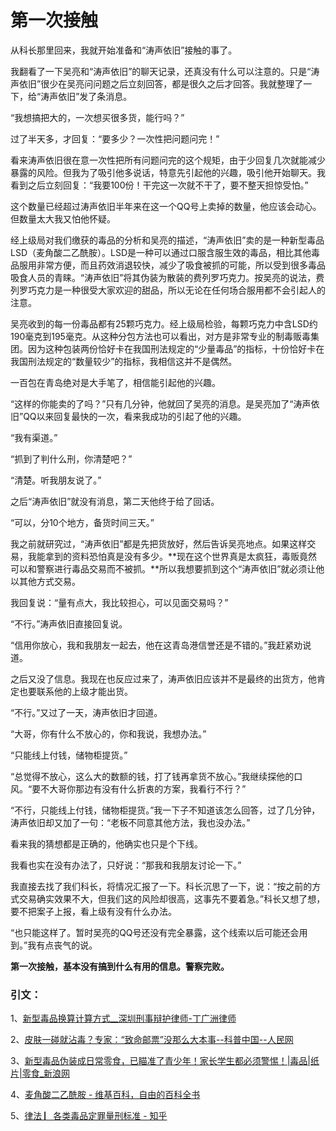# 第一次接触

从科长那里回来，我就开始准备和“涛声依旧”接触的事了。

我翻看了一下吴亮和“涛声依旧”的聊天记录，还真没有什么可以注意的。只是“涛声依旧”很少在吴亮问问题之后立刻回答，都是很久之后才回答。我就整理了一下，给“涛声依旧”发了条消息。

“我想搞把大的，一次想买很多货，能行吗？”

过了半天多，才回复：“要多少？一次性把问题问完！”

看来涛声依旧很在意一次性把所有问题问完的这个规矩，由于少回复几次就能减少暴露的风险。但我为了吸引他多说话，特意先引起他的兴趣，吸引他开始聊天。我看到之后立刻回复：“我要100份！干完这一次就不干了，要不整天担惊受怕。”

这个数量已经超过涛声依旧半年来在这一个QQ号上卖掉的数量，他应该会动心。但数量太大我又怕他怀疑。

经上级局对我们缴获的毒品的分析和吴亮的描述，“涛声依旧”卖的是一种新型毒品LSD（麦角酸二乙酰胺）。LSD是一种可以通过口服含服生效的毒品，相比其他毒品服用非常方便，而且药效消退较快，减少了吸食被抓的可能，所以受到很多毒品吸食人员的青睐。“涛声依旧”将其伪装为散装的费列罗巧克力。按吴亮的说法，费列罗巧克力是一种很受大家欢迎的甜品，所以无论在任何场合服用都不会引起人的注意。

吴亮收到的每一份毒品都有25颗巧克力。经上级局检验，每颗巧克力中含LSD约190毫克到195毫克。从这种分包方法也可以看出，对方是非常专业的制毒贩毒集团。因为这种包装两份恰好卡在我国刑法规定的“少量毒品”的指标，十份恰好卡在我国刑法规定的“数量较少”的指标，我相信这并不是偶然。

一百包在青岛绝对是大手笔了，相信能引起他的兴趣。

“这样的你能卖的了吗？”只有几分钟，他就回了吴亮的消息。是吴亮加了“涛声依旧”QQ以来回复最快的一次，看来我成功的引起了他的兴趣。

“我有渠道。”

“抓到了判什么刑，你清楚吧？”

“清楚。听我朋友说了。”

之后“涛声依旧”就没有消息，第二天他终于给了回话。

“可以，分10个地方，备货时间三天。”

我之前就研究过，“涛声依旧”都是先把货放好，然后告诉吴亮地点。如果这样交易，我能拿到的资料恐怕真是没有多少。**现在这个世界真是太疯狂，毒贩竟然可以和警察进行毒品交易而不被抓。**所以我想要抓到这个“涛声依旧”就必须让他以其他方式交易。

我回复说：“量有点大，我比较担心，可以见面交易吗？” 

“不行。”涛声依旧直接回复说。

“信用你放心，我和我朋友一起去，他在这青岛港信誉还是不错的。”我赶紧劝说道。

之后又没了信息。我现在也反应过来了，涛声依旧应该并不是最终的出货方，他肯定也要联系他的上级才能出货。

“不行。”又过了一天，涛声依旧才回道。

“大哥，你有什么不放心的，你和我说，我想办法。”

“只能线上付钱，储物柜提货。”

“总觉得不放心，这么大的数额的钱，打了钱再拿货不放心。”我继续探他的口风。“要不大哥你那边有没有什么折衷的方案，我看行不行？”

“不行，只能线上付钱，储物柜提货。”我一下子不知道该怎么回答，过了几分钟，涛声依旧却又加了一句：“老板不同意其他方法，我也没办法。”

看来我的猜想都是正确的，他确实也只是个下线。

我看也实在没有办法了，只好说：“那我和我朋友讨论一下。”

我直接去找了我们科长，将情况汇报了一下。科长沉思了一下，说：“按之前的方式交易确实效果不大，但我们这的风险却很高，这事先不要着急。”科长又想了想，要不把案子上报，看上级有没有什么办法。

“也只能这样了。暂时吴亮的QQ号还没有完全暴露，这个线索以后可能还会用到。”我有点丧气的说。

**第一次接触，基本没有搞到什么有用的信息。警察完败。**

### 引文：

1、[新型毒品换算计算方式\_\_深圳刑事辩护律师-丁广洲律师](http://www.szxsls.com.cn/ShowArticle.shtml?ID=201712517544027318.htm)

2、[皮肤一碰就沾毒？专家：“致命邮票”没那么大本事--科普中国--人民网](http://lxjk.people.cn/n1/2019/0111/c404177-30517472.html)

3、[新型毒品伪装成日常零食，已瞄准了青少年！家长学生都必须警惕！\|毒品\|纸片\|零食\_新浪网](https://k.sina.com.cn/article_2188202475_826d51eb01900djpu.html)

4、[麦角酸二乙酰胺 - 维基百科，自由的百科全书](https://zh.wikipedia.org/wiki/麥角酸二乙酰胺)

5、[律法 ▏各类毒品定罪量刑标准 - 知乎](https://zhuanlan.zhihu.com/p/31952563)

